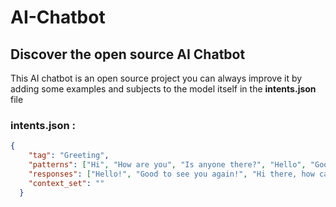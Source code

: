 # AI-Chatbot
## Discover the open source AI Chatbot 
This AI chatbot is an open source project you can always improve it by adding some examples and subjects to the model itself
in the **intents.json** file
### intents.json : 
```json
{
    "tag": "Greeting",
    "patterns": ["Hi", "How are you", "Is anyone there?", "Hello", "Good day", "Whats up", "Hey", "greetings"],
    "responses": ["Hello!", "Good to see you again!", "Hi there, how can I help?"],
    "context_set": ""
  }

```

